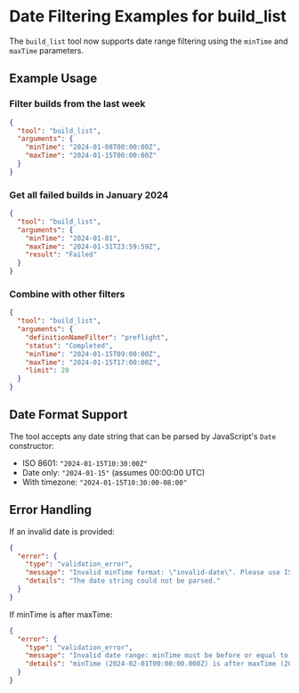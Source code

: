 # Date Filtering Examples for build_list

The `build_list` tool now supports date range filtering using the `minTime` and `maxTime` parameters.

## Example Usage

### Filter builds from the last week
```json
{
  "tool": "build_list",
  "arguments": {
    "minTime": "2024-01-08T00:00:00Z",
    "maxTime": "2024-01-15T00:00:00Z"
  }
}
```

### Get all failed builds in January 2024
```json
{
  "tool": "build_list",
  "arguments": {
    "minTime": "2024-01-01",
    "maxTime": "2024-01-31T23:59:59Z",
    "result": "Failed"
  }
}
```

### Combine with other filters
```json
{
  "tool": "build_list",
  "arguments": {
    "definitionNameFilter": "preflight",
    "status": "Completed",
    "minTime": "2024-01-15T09:00:00Z",
    "maxTime": "2024-01-15T17:00:00Z",
    "limit": 20
  }
}
```

## Date Format Support

The tool accepts any date string that can be parsed by JavaScript's `Date` constructor:
- ISO 8601: `"2024-01-15T10:30:00Z"`
- Date only: `"2024-01-15"` (assumes 00:00:00 UTC)
- With timezone: `"2024-01-15T10:30:00-08:00"`

## Error Handling

If an invalid date is provided:
```json
{
  "error": {
    "type": "validation_error",
    "message": "Invalid minTime format: \"invalid-date\". Please use ISO 8601 format (e.g., \"2024-01-01T00:00:00Z\") or standard date strings (e.g., \"2024-01-01\").",
    "details": "The date string could not be parsed."
  }
}
```

If minTime is after maxTime:
```json
{
  "error": {
    "type": "validation_error", 
    "message": "Invalid date range: minTime must be before or equal to maxTime.",
    "details": "minTime (2024-02-01T00:00:00.000Z) is after maxTime (2024-01-01T00:00:00.000Z). Please swap the values."
  }
}
```